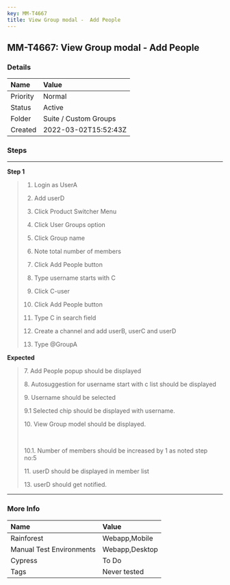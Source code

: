 ```yaml
---
key: MM-T4667
title: View Group modal -  Add People
---
```


## MM-T4667: View Group modal - Add People

### Details

| Name     | Value                 |
| :------- | :-------------------- |
| Priority | Normal                |
| Status   | Active                |
| Folder   | Suite / Custom Groups |
| Created  | 2022-03-02T15:52:43Z  |

### Steps

<hr/>

**Step 1**

> <article><ol><li><p>Login as UserA</p></li><li><p>Add userD</p></li><li><p>Click Product Switcher Menu </p></li><li><p>Click User Groups option</p></li><li><p>Click Group name</p></li><li><p>Note total number of members</p></li><li><p>Click Add People button</p></li><li><p>Type username starts with C</p></li><li><p>Click C-user</p></li><li><p>Click Add People button</p></li><li><p>Type C in search field </p></li><li><p>Create a channel and add userB, userC and userD</p></li><li><p>Type @GroupA</p></li></ol></article>

**Expected**

> <article><p>7. Add People popup should be displayed</p><p>8. Autosuggestion for username start with c list should be displayed </p><p>9. Username should be selected</p><p>9.1 Selected chip should be displayed with username.</p><p>10. View Group model should be displayed.</p><br /><p>10.1. Number of members should be increased by 1 as noted step no:5 </p><p>11. userD should be displayed in member list</p>13. userD should get notified.</article>

<hr/>

### More Info

| Name                     | Value          |
| :----------------------- | :------------- |
| Rainforest               | Webapp,Mobile  |
| Manual Test Environments | Webapp,Desktop |
| Cypress                  | To Do          |
| Tags                     | Never tested   |
